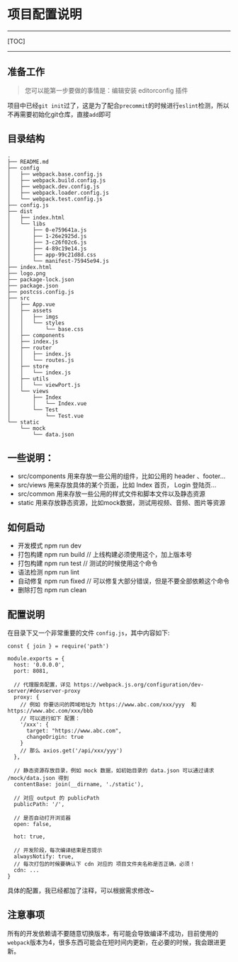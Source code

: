 # 项目配置说明

---

[TOC]

---

## 准备工作

> 您可以能第一步要做的事情是：编辑安装 editorconfig 插件

项目中已经`git init`过了，这是为了配合`precommit`的时候进行`eslint`检测，所以不再需要初始化git仓库，直接`add`即可


## 目录结构

```
.
├── README.md
├── config
│   ├── webpack.base.config.js
│   ├── webpack.build.config.js
│   ├── webpack.dev.config.js
│   ├── webpack.loader.config.js
│   └── webpack.test.config.js
├── config.js
├── dist
│   ├── index.html
│   └── libs
│       ├── 0-e759641a.js
│       ├── 1-26e2925d.js
│       ├── 3-c26f02c6.js
│       ├── 4-89c19e14.js
│       ├── app-99c21d8d.css
│       └── manifest-75945e94.js
├── index.html
├── logo.png
├── package-lock.json
├── package.json
├── postcss.config.js
├── src
│   ├── App.vue
│   ├── assets
│   │   ├── imgs
│   │   └── styles
│   │       └── base.css
│   ├── components
│   ├── index.js
│   ├── router
│   │   ├── index.js
│   │   └── routes.js
│   ├── store
│   │   └── index.js
│   ├── utils
│   │   └── viewPort.js
│   └── views
│       ├── Index
│       │   └── Index.vue
│       └── Test
│           └── Test.vue
└── static
    └── mock
        └── data.json
```

## 一些说明：

- src/components 用来存放一些公用的组件，比如公用的 header 、footer...
- src/views 用来存放具体的某个页面，比如 Index 首页， Login 登陆页...
- src/common 用来存放一些公用的样式文件和脚本文件以及静态资源
- static 用来存放静态资源，比如mock数据，测试用视频、音频、图片等资源


## 如何启动

- 开发模式 npm run dev
- 打包构建 npm run build  // 上线构建必须使用这个，加上版本号
- 打包构建 npm run test   // 测试的时候使用这个命令
- 语法检测 npm run lint
- 自动修复 npm run fixed // 可以修复大部分错误，但是不要全部依赖这个命令
- 删除打包 npm run clean


## 配置说明

在目录下又一个非常重要的文件 `config.js`，其中内容如下:

```
const { join } = require('path')

module.exports = {
  host: '0.0.0.0',
  port: 8081,

  // 代理服务配置，详见 https://webpack.js.org/configuration/dev-server/#devserver-proxy
  proxy: {
    // 例如 你要访问的跨域地址为 https://www.abc.com/xxx/yyy  和  https://www.abc.com/xxx/bbb
    // 可以进行如下 配置：
    '/xxx': {
      target: "https://www.abc.com",
      changeOrigin: true
    }
    // 那么 axios.get('/api/xxx/yyy')
  },

  // 静态资源存放目录，例如 mock 数据，如初始目录的 data.json 可以通过请求 /mock/data.json 得到
  contentBase: join(__dirname, './static'),

  // 对应 output 的 publicPath
  publicPath: '/',

  // 是否自动打开浏览器
  open: false,

  hot: true,

  // 开发阶段，每次编译结束是否提示
  alwaysNotify: true,
  // 每次打包的时候要确认下 cdn 对应的 项目文件夹名称是否正确，必须！
  cdn: ...
}
```

具体的配置，我已经都加了注释，可以根据需求修改~


## 注意事项

所有的开发依赖请不要随意切换版本，有可能会导致编译不成功，目前使用的`webpack`版本为4，很多东西可能会在短时间内更新，在必要的时候，我会跟进更新。


